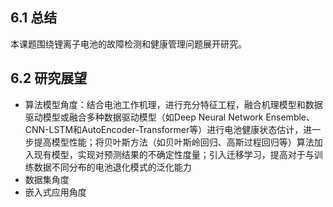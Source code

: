## 6.1 总结

本课题围绕锂离子电池的故障检测和健康管理问题展开研究。

## 6.2 研究展望

- 算法模型角度：结合电池工作机理，进行充分特征工程，融合机理模型和数据驱动模型或融合多种数据驱动模型（如Deep Neural Network Ensemble、CNN-LSTM和AutoEncoder-Transformer等）进行电池健康状态估计，进一步提高模型性能；将贝叶斯方法（如贝叶斯岭回归、高斯过程回归等）算法加入现有模型，实现对预测结果的不确定性度量；引入迁移学习，提高对于与训练数据不同分布的电池退化模式的泛化能力
- 数据集角度
- 嵌入式应用角度